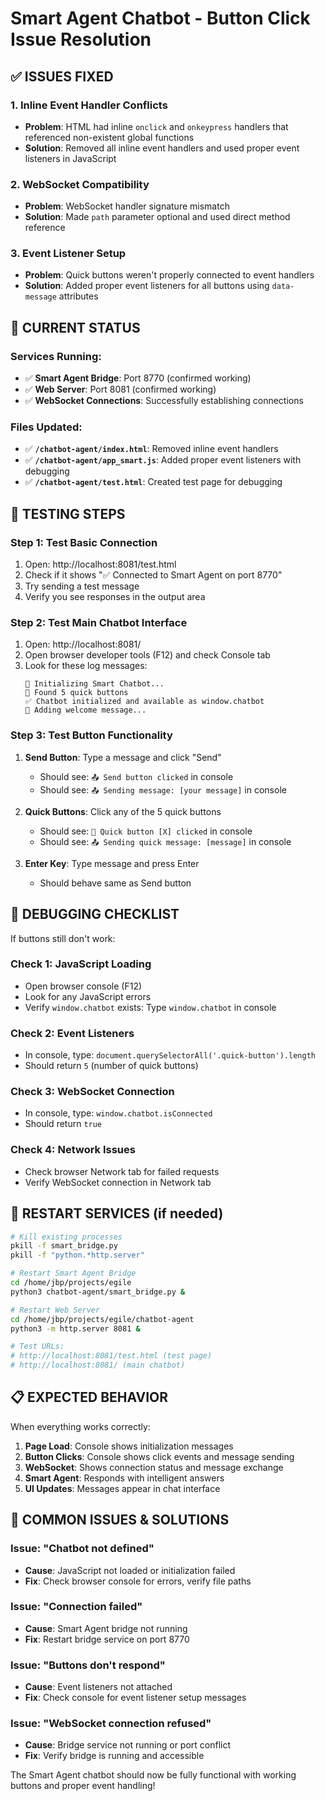 # Smart Agent Chatbot - Button Click Issue Resolution

## ✅ **ISSUES FIXED**

### 1. **Inline Event Handler Conflicts**
- **Problem**: HTML had inline `onclick` and `onkeypress` handlers that referenced non-existent global functions
- **Solution**: Removed all inline event handlers and used proper event listeners in JavaScript

### 2. **WebSocket Compatibility**
- **Problem**: WebSocket handler signature mismatch
- **Solution**: Made `path` parameter optional and used direct method reference

### 3. **Event Listener Setup**
- **Problem**: Quick buttons weren't properly connected to event handlers
- **Solution**: Added proper event listeners for all buttons using `data-message` attributes

## 🔧 **CURRENT STATUS**

### Services Running:
- ✅ **Smart Agent Bridge**: Port 8770 (confirmed working)
- ✅ **Web Server**: Port 8081 (confirmed working)
- ✅ **WebSocket Connections**: Successfully establishing connections

### Files Updated:
- ✅ **`/chatbot-agent/index.html`**: Removed inline event handlers
- ✅ **`/chatbot-agent/app_smart.js`**: Added proper event listeners with debugging
- ✅ **`/chatbot-agent/test.html`**: Created test page for debugging

## 🧪 **TESTING STEPS**

### Step 1: Test Basic Connection
1. Open: http://localhost:8081/test.html
2. Check if it shows "✅ Connected to Smart Agent on port 8770"
3. Try sending a test message
4. Verify you see responses in the output area

### Step 2: Test Main Chatbot Interface
1. Open: http://localhost:8081/
2. Open browser developer tools (F12) and check Console tab
3. Look for these log messages:
   ```
   🚀 Initializing Smart Chatbot...
   🔘 Found 5 quick buttons
   ✅ Chatbot initialized and available as window.chatbot
   📝 Adding welcome message...
   ```

### Step 3: Test Button Functionality
1. **Send Button**: Type a message and click "Send"
   - Should see: `📤 Send button clicked` in console
   - Should see: `📤 Sending message: [your message]` in console

2. **Quick Buttons**: Click any of the 5 quick buttons
   - Should see: `🔘 Quick button [X] clicked` in console
   - Should see: `📤 Sending quick message: [message]` in console

3. **Enter Key**: Type message and press Enter
   - Should behave same as Send button

## 🐛 **DEBUGGING CHECKLIST**

If buttons still don't work:

### Check 1: JavaScript Loading
- Open browser console (F12)
- Look for any JavaScript errors
- Verify `window.chatbot` exists: Type `window.chatbot` in console

### Check 2: Event Listeners
- In console, type: `document.querySelectorAll('.quick-button').length`
- Should return `5` (number of quick buttons)

### Check 3: WebSocket Connection
- In console, type: `window.chatbot.isConnected`
- Should return `true`

### Check 4: Network Issues
- Check browser Network tab for failed requests
- Verify WebSocket connection in Network tab

## 🔄 **RESTART SERVICES** (if needed)

```bash
# Kill existing processes
pkill -f smart_bridge.py
pkill -f "python.*http.server"

# Restart Smart Agent Bridge
cd /home/jbp/projects/egile
python3 chatbot-agent/smart_bridge.py &

# Restart Web Server  
cd /home/jbp/projects/egile/chatbot-agent
python3 -m http.server 8081 &

# Test URLs:
# http://localhost:8081/test.html (test page)
# http://localhost:8081/ (main chatbot)
```

## 📋 **EXPECTED BEHAVIOR**

When everything works correctly:

1. **Page Load**: Console shows initialization messages
2. **Button Clicks**: Console shows click events and message sending
3. **WebSocket**: Shows connection status and message exchange
4. **Smart Agent**: Responds with intelligent answers
5. **UI Updates**: Messages appear in chat interface

## 🚨 **COMMON ISSUES & SOLUTIONS**

### Issue: "Chatbot not defined"
- **Cause**: JavaScript not loaded or initialization failed
- **Fix**: Check browser console for errors, verify file paths

### Issue: "Connection failed" 
- **Cause**: Smart Agent bridge not running
- **Fix**: Restart bridge service on port 8770

### Issue: "Buttons don't respond"
- **Cause**: Event listeners not attached
- **Fix**: Check console for event listener setup messages

### Issue: "WebSocket connection refused"
- **Cause**: Bridge service not running or port conflict
- **Fix**: Verify bridge is running and accessible

The Smart Agent chatbot should now be fully functional with working buttons and proper event handling!
